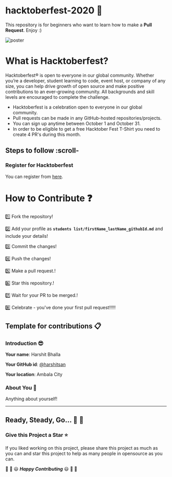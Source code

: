 # hacktoberfest-2020 :rocket:
This repository is for beginners who want to learn how to make a **Pull Request**. Enjoy :)
 
 ![poster](https://github.com/Raunaksingh100/Raunaksingh-hacktober-2020/blob/master/2020.PNG)


# What is Hacktoberfest?
Hacktoberfest® is open to everyone in our global community. Whether you’re a developer, student learning to code, event host, 
or company of any size, you can help drive growth of open source and make positive contributions to an ever-growing community. 
All backgrounds and skill levels are encouraged to complete the challenge.

* Hacktoberfest is a celebration open to everyone in our global community.
* Pull requests can be made in any GitHub-hosted repositories/projects.
* You can sign up anytime between October 1 and October 31.
* In order to be eligible to get a free Hacktober Fest T-Shirt you need to create 4 PR's during this month.

## Steps to follow :scroll-

### Register for Hacktoberfest
You can register from [here](https://hacktoberfest.digitalocean.com).

# How to Contribute :question:

:one: Fork the repository!

:two: Add your profile as **`students list/firstName_lastName_githubId.md`** and include your details!

:three: Commit the changes!

:four: Push the changes!

:five: Make a pull request.!

:six: Star this repository.!

:seven: Wait for your PR to be merged.!

:eight: Celebrate - you've done your first pull request!!!!!


## Template for contributions :clipboard:

### Introduction :sunglasses:

**Your name**: Harshit Bhalla

**Your GitHub id**: [@harshitsan](https://github.com/harshitsan)

**Your location**: Ambala City

### About You :boy:

Anything about yourself!

___

## Ready, Steady, Go... :turtle: :rabbit2:
### Give this Project a Star :star:

If you liked working on this project, please share this project as much 
as you can and star this project to help as many people in opensource as you can.

:tada: :confetti_ball: :smiley: _**Happy Contributing**_ :smiley: :confetti_ball: :tada:
